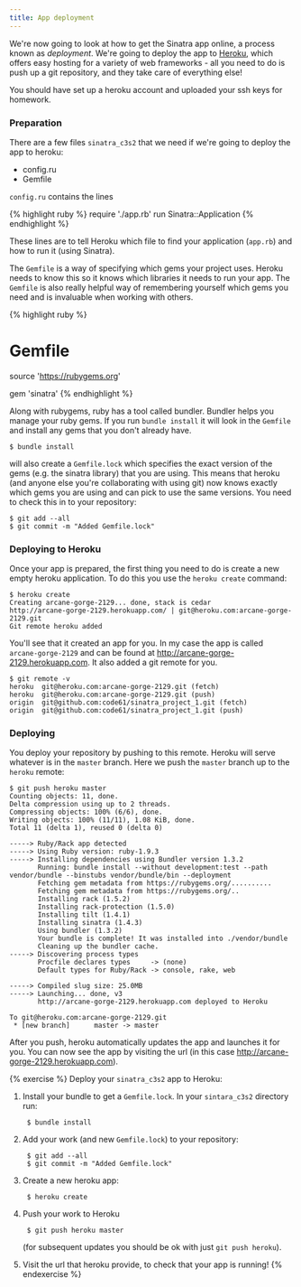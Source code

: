 ```yaml
---
title: App deployment
---
```


We're now going to look at how to get the Sinatra app online, a process known as *deployment*. We're going to deploy the app to [Heroku](heroku.com), which offers easy hosting for a variety of web frameworks - all you need to do is push up a git repository, and they take care of everything else!

You should have set up a heroku account and uploaded your ssh keys for homework.

### Preparation

There are a few files `sinatra_c3s2` that we need if we're going to deploy the app to heroku:

* config.ru
* Gemfile

`config.ru` contains the lines

{% highlight ruby %}
require './app.rb'
run Sinatra::Application
{% endhighlight %}

These lines are to tell Heroku which file to find your application (`app.rb`) and how to run it (using Sinatra).

The `Gemfile` is a way of specifying which gems your project uses. Heroku needs to know this so it knows which libraries it needs to run your app. The `Gemfile` is also really helpful way of remembering yourself which gems you need and is invaluable when working with others.

{% highlight ruby %}
# Gemfile

source 'https://rubygems.org'

gem 'sinatra'
{% endhighlight %}

Along with rubygems, ruby has a tool called bundler. Bundler helps you manage your ruby gems. If you run `bundle install` it will look in the `Gemfile` and install any gems that you don't already have.

    $ bundle install

 will also create a `Gemfile.lock` which specifies the exact version of the gems (e.g. the sinatra library) that you are using. This means that heroku (and anyone else you're collaborating with using git) now knows exactly which gems you are using and can pick to use the same versions. You need to check this in to your repository:

    $ git add --all
    $ git commit -m "Added Gemfile.lock"

### Deploying to Heroku

Once your app is prepared, the first thing you need to do is create a new empty heroku application. To do this you use the `heroku create` command:

    $ heroku create
    Creating arcane-gorge-2129... done, stack is cedar
    http://arcane-gorge-2129.herokuapp.com/ | git@heroku.com:arcane-gorge-2129.git
    Git remote heroku added

You'll see that it created an app for you. In my case the app is called `arcane-gorge-2129` and can be found at http://arcane-gorge-2129.herokuapp.com. It also added a git remote for you. 

    $ git remote -v
    heroku  git@heroku.com:arcane-gorge-2129.git (fetch)
    heroku  git@heroku.com:arcane-gorge-2129.git (push)
    origin  git@github.com:code61/sinatra_project_1.git (fetch)
    origin  git@github.com:code61/sinatra_project_1.git (push)

<!-- Put a bit about git remotes here -->

### Deploying

You deploy your repository by pushing to this remote. Heroku will serve whatever is in the `master` branch. Here we push the `master` branch up to the `heroku` remote:

    $ git push heroku master
    Counting objects: 11, done.
    Delta compression using up to 2 threads.
    Compressing objects: 100% (6/6), done.
    Writing objects: 100% (11/11), 1.08 KiB, done.
    Total 11 (delta 1), reused 0 (delta 0)

    -----> Ruby/Rack app detected
    -----> Using Ruby version: ruby-1.9.3
    -----> Installing dependencies using Bundler version 1.3.2
           Running: bundle install --without development:test --path vendor/bundle --binstubs vendor/bundle/bin --deployment
           Fetching gem metadata from https://rubygems.org/..........
           Fetching gem metadata from https://rubygems.org/..
           Installing rack (1.5.2)
           Installing rack-protection (1.5.0)
           Installing tilt (1.4.1)
           Installing sinatra (1.4.3)
           Using bundler (1.3.2)
           Your bundle is complete! It was installed into ./vendor/bundle
           Cleaning up the bundler cache.
    -----> Discovering process types
           Procfile declares types     -> (none)
           Default types for Ruby/Rack -> console, rake, web

    -----> Compiled slug size: 25.0MB
    -----> Launching... done, v3
           http://arcane-gorge-2129.herokuapp.com deployed to Heroku

    To git@heroku.com:arcane-gorge-2129.git
     * [new branch]      master -> master

After you push, heroku automatically updates the app and launches it for you. You can now see the app by visiting the url (in this case http://arcane-gorge-2129.herokuapp.com).

{% exercise %}
Deploy your `sinatra_c3s2` app to Heroku:

1. Install your bundle to get a `Gemfile.lock`. In your `sintara_c3s2` directory run:

        $ bundle install

2. Add your work (and new `Gemfile.lock`) to your repository:

        $ git add --all
        $ git commit -m "Added Gemfile.lock"

3. Create a new heroku app:

        $ heroku create

4. Push your work to Heroku

        $ git push heroku master

    (for subsequent updates you should be ok with just `git push heroku`).
5. Visit the url that heroku provide, to check that your app is running!
{% endexercise %}